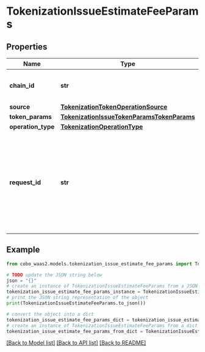 # TokenizationIssueEstimateFeeParams


## Properties

Name | Type | Description | Notes
------------ | ------------- | ------------- | -------------
**chain_id** | **str** | The chain ID where the token will be issued. | 
**source** | [**TokenizationTokenOperationSource**](TokenizationTokenOperationSource.md) |  | 
**token_params** | [**TokenizationIssueTokenParamsTokenParams**](TokenizationIssueTokenParamsTokenParams.md) |  | 
**operation_type** | [**TokenizationOperationType**](TokenizationOperationType.md) |  | 
**request_id** | **str** | The request ID that is used to track a transaction request. The request ID is provided by you and must be unique within your organization. | [optional] 

## Example

```python
from cobo_waas2.models.tokenization_issue_estimate_fee_params import TokenizationIssueEstimateFeeParams

# TODO update the JSON string below
json = "{}"
# create an instance of TokenizationIssueEstimateFeeParams from a JSON string
tokenization_issue_estimate_fee_params_instance = TokenizationIssueEstimateFeeParams.from_json(json)
# print the JSON string representation of the object
print(TokenizationIssueEstimateFeeParams.to_json())

# convert the object into a dict
tokenization_issue_estimate_fee_params_dict = tokenization_issue_estimate_fee_params_instance.to_dict()
# create an instance of TokenizationIssueEstimateFeeParams from a dict
tokenization_issue_estimate_fee_params_from_dict = TokenizationIssueEstimateFeeParams.from_dict(tokenization_issue_estimate_fee_params_dict)
```
[[Back to Model list]](../README.md#documentation-for-models) [[Back to API list]](../README.md#documentation-for-api-endpoints) [[Back to README]](../README.md)


